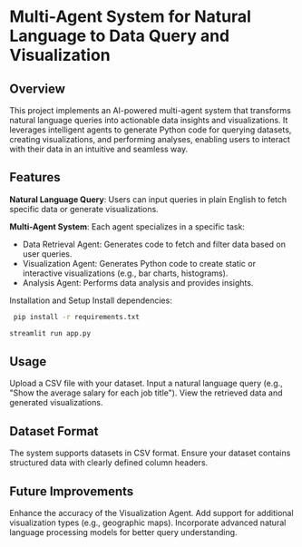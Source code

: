 # Multi-Agent System for Natural Language to Data Query and Visualization
## Overview
This project implements an AI-powered multi-agent system that transforms natural language queries into actionable data insights and visualizations. It leverages intelligent agents to generate Python code for querying datasets, creating visualizations, and performing analyses, enabling users to interact with their data in an intuitive and seamless way.

## Features
**Natural Language Query**: Users can input queries in plain English to fetch specific data or generate visualizations.

**Multi-Agent System**: Each agent specializes in a specific task:
- Data Retrieval Agent: Generates code to fetch and filter data based on user queries.
- Visualization Agent: Generates Python code to create static or interactive visualizations (e.g., bar charts, histograms).
- Analysis Agent: Performs data analysis and provides insights.

Installation and Setup
Install dependencies:
```bash
 pip install -r requirements.txt
```

```bash
streamlit run app.py
```

## Usage
Upload a CSV file with your dataset.
Input a natural language query (e.g., "Show the average salary for each job title").
View the retrieved data and generated visualizations.

## Dataset Format
The system supports datasets in CSV format. Ensure your dataset contains structured data with clearly defined column headers.


## Future Improvements
Enhance the accuracy of the Visualization Agent.
Add support for additional visualization types (e.g., geographic maps).
Incorporate advanced natural language processing models for better query understanding.

